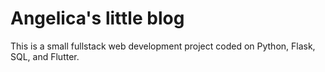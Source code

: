 # Angelica's little blog

This is a small fullstack web development project coded on Python, Flask, SQL, and Flutter.
